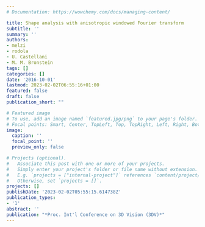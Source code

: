 ```yaml
---
# Documentation: https://wowchemy.com/docs/managing-content/

title: Shape analysis with anisotropic windowed Fourier transform
subtitle: ''
summary: ''
authors:
- melzi
- rodola
- U. Castellani
- M. M. Bronstein
tags: []
categories: []
date: '2016-10-01'
lastmod: 2023-02-02T06:55:16+01:00
featured: false
draft: false
publication_short: ""

# Featured image
# To use, add an image named `featured.jpg/png` to your page's folder.
# Focal points: Smart, Center, TopLeft, Top, TopRight, Left, Right, BottomLeft, Bottom, BottomRight.
image:
  caption: ''
  focal_point: ''
  preview_only: false

# Projects (optional).
#   Associate this post with one or more of your projects.
#   Simply enter your project's folder or file name without extension.
#   E.g. `projects = ["internal-project"]` references `content/project/deep-learning/index.md`.
#   Otherwise, set `projects = []`.
projects: []
publishDate: '2023-02-02T05:55:15.614738Z'
publication_types:
- '1'
abstract: ''
publication: "*Proc. Int'l Conference on 3D Vision (3DV)*"
---
```

